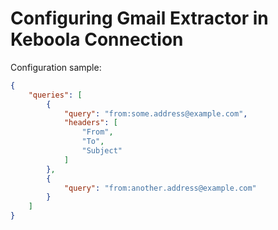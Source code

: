 # Configuring Gmail Extractor in Keboola Connection

Configuration sample:

```json
{
    "queries": [
        {
            "query": "from:some.address@example.com",
            "headers": [
                "From",
                "To",
                "Subject"
            ]
        },
        {
            "query": "from:another.address@example.com"
        }
    ]
}
```
